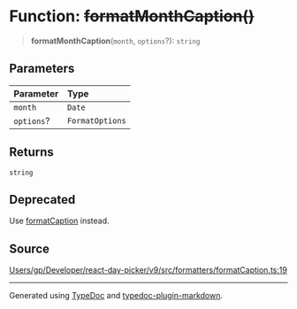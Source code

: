# Function: ~~formatMonthCaption()~~

> **formatMonthCaption**(`month`, `options`?): `string`

## Parameters

| Parameter | Type |
| :------ | :------ |
| `month` | `Date` |
| `options`? | `FormatOptions` |

## Returns

`string`

## Deprecated

Use [formatCaption](/api/functions/formatCaption.md) instead.

## Source

[Users/gp/Developer/react-day-picker/v9/src/formatters/formatCaption.ts:19](https://github.com/gpbl/react-day-picker/blob/005599683/src/formatters/formatCaption.ts#L19)

***

Generated using [TypeDoc](https://typedoc.org) and [typedoc-plugin-markdown](https://typedoc-plugin-markdown.org).
